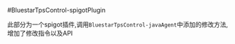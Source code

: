 #BluestarTpsControl-spigotPlugin

此部分为一个spigot插件,调用```BluestarTpsControl-javaAgent```中添加的修改方法,增加了修改指令以及API
